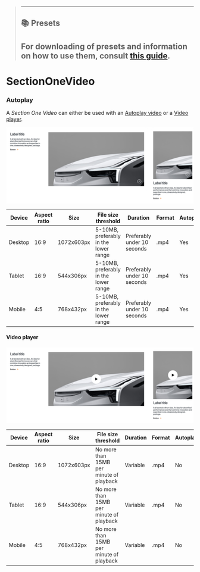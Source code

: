 > ---
> ## 📚 Presets
>
> For downloading of presets and information on how to use them, consult [this guide](/docs/guides/presets/README.md).
> ---

# SectionOneVideo

### Autoplay

A _Section One Video_ can either be used with an [Autoplay video](#autoplay-video) or a [Video player](#video-player).

![Section One Video - Autoplay video](section-one-video-autoplay.png)

<!--
SectionOneVideo
Storybook: http://localhost:6006/?path=/story/organisms-sectiononevideo--default
-->

| Device  | Aspect ratio | Size       | File size threshold                   | Duration                    | Format | Autoplay | Audio |
| ------- | ------------ | ---------- | ------------------------------------- | --------------------------- | ------ | -------- | ----- |
| Desktop | 16:9         | 1072x603px | 5-10MB, preferably in the lower range | Preferably under 10 seconds | .mp4   | Yes      | No    |
| Tablet  | 16:9         | 544x306px  | 5-10MB, preferably in the lower range | Preferably under 10 seconds | .mp4   | Yes      | No    |
| Mobile  | 4:5          | 768x432px  | 5-10MB, preferably in the lower range | Preferably under 10 seconds | .mp4   | Yes      | No    |

#### Video player

![Section One Video - Video player](section-one-video-video.png)

| Device  | Aspect ratio | Size       | File size threshold                      | Duration | Format | Autoplay | Audio    |
| ------- | ------------ | ---------- | ---------------------------------------- | -------- | ------ | -------- | -------- |
| Desktop | 16:9         | 1072x603px | No more than 15MB per minute of playback | Variable | .mp4   | No       | Optional |
| Tablet  | 16:9         | 544x306px  | No more than 15MB per minute of playback | Variable | .mp4   | No       | Optional |
| Mobile  | 4:5          | 768x432px  | No more than 15MB per minute of playback | Variable | .mp4   | No       | Optional |

